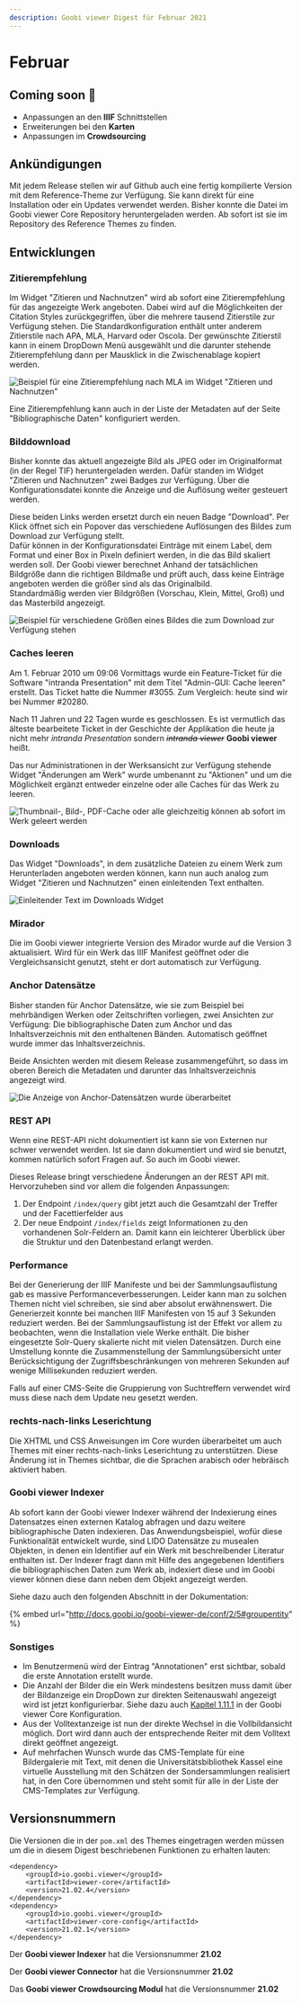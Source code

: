 ```yaml
---
description: Goobi viewer Digest für Februar 2021
---
```


# Februar

## Coming soon :rocket:

* Anpassungen an den **IIIF** Schnittstellen
* Erweiterungen bei den **Karten**
* Anpassungen im **Crowdsourcing**

## Ankündigungen

Mit jedem Release stellen wir auf Github auch eine fertig kompilierte Version mit dem Reference-Theme zur Verfügung. Sie kann direkt für eine Installation oder ein Updates verwendet werden. Bisher konnte die Datei im Goobi viewer Core Repository heruntergeladen werden. Ab sofort ist sie im Repository des Reference Themes zu finden.

## Entwicklungen

### Zitierempfehlung

Im Widget "Zitieren und Nachnutzen" wird ab sofort eine Zitierempfehlung für das angezeigte Werk angeboten. Dabei wird auf die Möglichkeiten der Citation Styles zurückgegriffen, über die mehrere tausend Zitierstile zur Verfügung stehen. Die Standardkonfiguration enthält unter anderem Zitierstile nach APA, MLA, Harvard oder Oscola. Der gewünschte Zitierstil kann in einem DropDown Menü ausgewählt und die darunter stehende Zitierempfehlung dann per Mausklick in die Zwischenablage kopiert werden.

![Beispiel für eine Zitierempfehlung nach MLA im Widget "Zitieren und Nachnutzen"](../.gitbook/assets/2021-02\_DE\_zitierempfehlung.png)

Eine Zitierempfehlung kann auch in der Liste der Metadaten auf der Seite "Bibliographische Daten" konfiguriert werden.

### Bilddownload

Bisher konnte das aktuell angezeigte Bild als JPEG oder im Originalformat (in der Regel TIF) heruntergeladen werden. Dafür standen im Widget "Zitieren und Nachnutzen" zwei Badges zur Verfügung. Über die Konfigurationsdatei konnte die Anzeige und die Auflösung weiter gesteuert werden.

Diese beiden Links werden ersetzt durch ein neuen Badge "Download". Per Klick öffnet sich ein Popover das verschiedene Auflösungen des Bildes zum Download zur Verfügung stellt. \
Dafür können in der Konfigurationsdatei Einträge mit einem Label, dem Format und einer Box in Pixeln definiert werden, in die das Bild skaliert werden soll. Der Goobi viewer berechnet Anhand der tatsächlichen Bildgröße dann die richtigen Bildmaße und prüft auch, dass keine Einträge angeboten werden die größer sind als das Originalbild. \
Standardmäßig werden vier Bildgrößen (Vorschau, Klein, Mittel, Groß) und das Masterbild angezeigt.

![Beispiel für verschiedene Größen eines Bildes die zum Download zur Verfügung stehen](../.gitbook/assets/2021-02\_DE\_download.png)

### Caches leeren

Am 1. Februar 2010 um 09:06 Vormittags wurde ein Feature-Ticket für die Software "intranda Presentation" mit dem Titel "Admin-GUI: Cache leeren" erstellt. Das Ticket hatte die Nummer #3055. Zum Vergleich: heute sind wir bei Nummer #20280.

Nach 11 Jahren und 22 Tagen wurde es geschlossen. Es ist vermutlich das älteste bearbeitete Ticket in der Geschichte der Applikation die heute ja nicht mehr _intranda Presentation_ sondern ~~_intranda viewer_~~ **Goobi viewer** heißt.

Das nur Administrationen in der Werksansicht zur Verfügung stehende Widget "Änderungen am Werk" wurde umbenannt zu "Aktionen" und um die Möglichkeit ergänzt entweder einzelne oder alle Caches für das Werk zu leeren.

![Thumbnail-, Bild-, PDF-Cache oder alle gleichzeitig können ab sofort im Werk geleert werden](../.gitbook/assets/2021-02\_DE\_aktionen.png)

### Downloads

Das Widget "Downloads", in dem zusätzliche Dateien zu einem Werk zum Herunterladen angeboten werden können, kann nun auch analog zum Widget "Zitieren und Nachnutzen" einen einleitenden Text enthalten.

![Einleitender Text im Downloads Widget](../.gitbook/assets/2021-02\_DE\_downloads.png)

### Mirador

Die im Goobi viewer integrierte Version des Mirador wurde auf die Version 3 aktualisiert. Wird für ein Werk das IIIF Manifest geöffnet oder die Vergleichsansicht genutzt, steht er dort automatisch zur Verfügung.

### Anchor Datensätze

Bisher standen für Anchor Datensätze, wie sie zum Beispiel bei mehrbändigen Werken oder Zeitschriften vorliegen, zwei Ansichten zur Verfügung: Die bibliographische Daten zum Anchor und das Inhaltsverzeichnis mit den enthaltenen Bänden. Automatisch geöffnet wurde immer das Inhaltsverzeichnis.

Beide Ansichten werden mit diesem Release zusammengeführt, so dass im oberen Bereich die Metadaten und darunter das Inhaltsverzeichnis angezeigt wird.

![Die Anzeige von Anchor-Datensätzen wurde überarbeitet](../.gitbook/assets/2021-02\_DE\_anchor.png)

### REST API

Wenn eine REST-API nicht dokumentiert ist kann sie von Externen nur schwer verwendet werden. Ist sie dann dokumentiert und wird sie benutzt, kommen natürlich sofort Fragen auf. So auch im Goobi viewer.

Dieses Release bringt verschiedene Änderungen an der REST API mit. Hervorzuheben sind vor allem die folgenden Anpassungen:&#x20;

1. Der Endpoint `/index/query` gibt jetzt auch die Gesamtzahl der Treffer und der Facettierfelder aus&#x20;
2. Der neue Endpoint `/index/fields` zeigt Informationen zu den vorhandenen Solr-Feldern an. Damit kann ein leichterer Überblick über die Struktur und den Datenbestand erlangt werden.

### Performance

Bei der Generierung der IIIF Manifeste und bei der Sammlungsauflistung gab es massive Performanceverbesserungen. Leider kann man zu solchen Themen nicht viel schreiben, sie sind aber absolut erwähnenswert. Die Generierzeit konnte bei manchen IIIF Manifesten von 15 auf 3 Sekunden reduziert werden. Bei der Sammlungsauflistung ist der Effekt vor allem zu beobachten, wenn die Installation viele Werke enthält. Die bisher eingesetzte Solr-Query skalierte nicht mit vielen Datensätzen. Durch eine Umstellung konnte die Zusammenstellung der Sammlungsübersicht unter Berücksichtigung der Zugriffsbeschränkungen von mehreren Sekunden auf wenige Millisekunden reduziert werden.

Falls auf einer CMS-Seite die Gruppierung von Suchtreffern verwendet wird muss diese nach dem Update neu gesetzt werden.

### rechts-nach-links Leserichtung

Die XHTML und CSS Anweisungen im Core wurden überarbeitet um auch Themes mit einer rechts-nach-links Leserichtung zu unterstützen. Diese Änderung ist in Themes sichtbar, die die Sprachen arabisch oder hebräisch aktiviert haben.

### Goobi viewer Indexer

Ab sofort kann der Goobi viewer Indexer während der Indexierung eines Datensatzes einen externen Katalog abfragen und dazu weitere bibliographische Daten indexieren. Das Anwendungsbeispiel, wofür diese Funktionalität entwickelt wurde, sind LIDO Datensätze zu musealen Objekten, in denen ein Identifier auf ein Werk mit beschreibender Literatur enthalten ist. Der Indexer fragt dann mit Hilfe des angegebenen Identifiers die bibliographischen Daten zum Werk ab, indexiert diese und im Goobi viewer können diese dann neben dem Objekt angezeigt werden.

Siehe dazu auch den folgenden Abschnitt in der Dokumentation:

{% embed url="http://docs.goobi.io/goobi-viewer-de/conf/2/5#groupentity" %}

### Sonstiges

* Im Benutzermenü wird der Eintrag "Annotationen" erst sichtbar, sobald die erste Annotation erstellt wurde.
* Die Anzahl der Bilder die ein Werk mindestens besitzen muss damit über der Bildanzeige ein DropDown zur direkten Seitenauswahl angezeigt wird ist jetzt konfigurierbar. Siehe dazu auch [Kapitel 1.11.1](https://docs.goobi.io/goobi-viewer-de/conf/1/11/1) in der Goobi viewer Core Konfiguration.
* Aus der Volltextanzeige ist nun der direkte Wechsel in die Vollbildansicht möglich. Dort wird dann auch der entsprechende Reiter mit dem Volltext direkt geöffnet angezeigt.
* Auf mehrfachen Wunsch wurde das CMS-Template für eine Bildergalerie mit Text, mit denen die Universitätsbibliothek Kassel eine virtuelle Ausstellung mit den Schätzen der Sondersammlungen realisiert hat, in den Core übernommen und steht somit für alle in der Liste der CMS-Templates zur Verfügung.

## Versionsnummern

Die Versionen die in der `pom.xml` des Themes eingetragen werden müssen um die in diesem Digest beschriebenen Funktionen zu erhalten lauten:

```markup
<dependency>
    <groupId>io.goobi.viewer</groupId>
    <artifactId>viewer-core</artifactId>
    <version>21.02.4</version>
</dependency>
<dependency>
    <groupId>io.goobi.viewer</groupId>
    <artifactId>viewer-core-config</artifactId>
    <version>21.02.1</version>
</dependency>
```

Der **Goobi viewer Indexer** hat die Versionsnummer **21.02**

Der **Goobi viewer Connector** hat die Versionsnummer **21.02**

Das **Goobi viewer Crowdsourcing Modul** hat die Versionsnummer **21.02**
